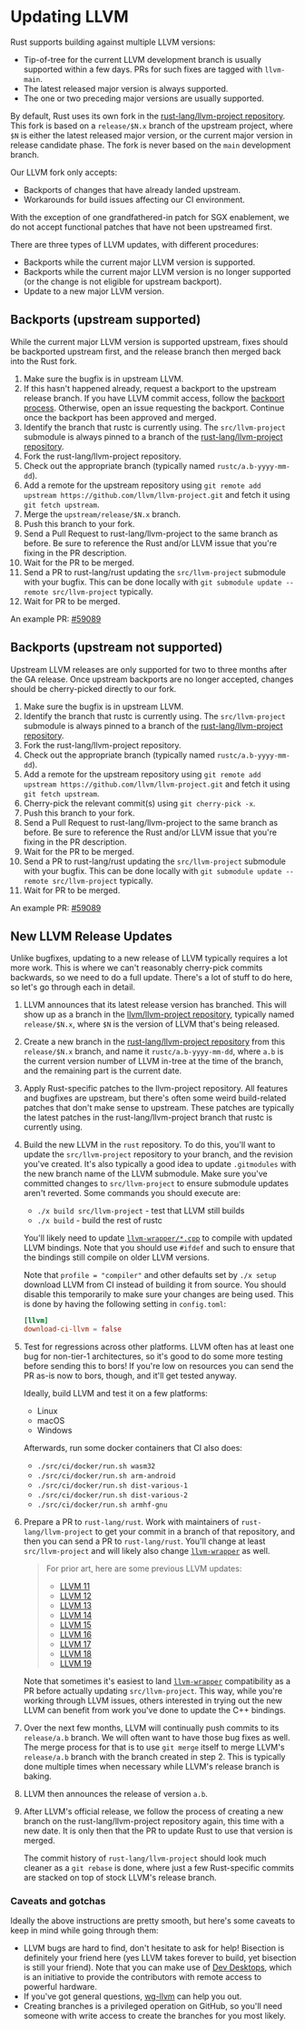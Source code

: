 # Updating LLVM

<!-- toc -->

<!-- date-check: Aug 2024 -->
Rust supports building against multiple LLVM versions:

* Tip-of-tree for the current LLVM development branch is usually supported
  within a few days. PRs for such fixes are tagged with `llvm-main`.
* The latest released major version is always supported.
* The one or two preceding major versions are usually supported.

By default, Rust uses its own fork in the [rust-lang/llvm-project repository].
This fork is based on a `release/$N.x` branch of the upstream project, where
`$N` is either the latest released major version, or the current major version
in release candidate phase. The fork is never based on the `main` development
branch.

Our LLVM fork only accepts:

* Backports of changes that have already landed upstream.
* Workarounds for build issues affecting our CI environment.

With the exception of one grandfathered-in patch for SGX enablement, we do not
accept functional patches that have not been upstreamed first.

There are three types of LLVM updates, with different procedures:

* Backports while the current major LLVM version is supported.
* Backports while the current major LLVM version is no longer supported (or
  the change is not eligible for upstream backport).
* Update to a new major LLVM version.

## Backports (upstream supported)

While the current major LLVM version is supported upstream, fixes should be
backported upstream first, and the release branch then merged back into the
Rust fork.

1. Make sure the bugfix is in upstream LLVM.
2. If this hasn't happened already, request a backport to the upstream release
   branch. If you have LLVM commit access, follow the [backport process].
   Otherwise, open an issue requesting the backport. Continue once the
   backport has been approved and merged.
3. Identify the branch that rustc is currently using. The `src/llvm-project`
   submodule is always pinned to a branch of the
   [rust-lang/llvm-project repository].
4. Fork the rust-lang/llvm-project repository.
5. Check out the appropriate branch (typically named `rustc/a.b-yyyy-mm-dd`).
6. Add a remote for the upstream repository using
   `git remote add upstream https://github.com/llvm/llvm-project.git` and
   fetch it using `git fetch upstream`.
7. Merge the `upstream/release/$N.x` branch.
8. Push this branch to your fork.
9. Send a Pull Request to rust-lang/llvm-project to the same branch as before.
   Be sure to reference the Rust and/or LLVM issue that you're fixing in the PR
   description.
10. Wait for the PR to be merged.
11. Send a PR to rust-lang/rust updating the `src/llvm-project` submodule with
    your bugfix. This can be done locally with `git submodule update --remote
    src/llvm-project` typically.
12. Wait for PR to be merged.

An example PR:
[#59089](https://github.com/rust-lang/rust/pull/59089)

## Backports (upstream not supported)

Upstream LLVM releases are only supported for two to three months after the
GA release. Once upstream backports are no longer accepted, changes should be
cherry-picked directly to our fork.

1. Make sure the bugfix is in upstream LLVM.
2. Identify the branch that rustc is currently using. The `src/llvm-project`
   submodule is always pinned to a branch of the
   [rust-lang/llvm-project repository].
3. Fork the rust-lang/llvm-project repository.
4. Check out the appropriate branch (typically named `rustc/a.b-yyyy-mm-dd`).
5. Add a remote for the upstream repository using
   `git remote add upstream https://github.com/llvm/llvm-project.git` and
   fetch it using `git fetch upstream`.
6. Cherry-pick the relevant commit(s) using `git cherry-pick -x`.
7. Push this branch to your fork.
8. Send a Pull Request to rust-lang/llvm-project to the same branch as before.
   Be sure to reference the Rust and/or LLVM issue that you're fixing in the PR
   description.
9. Wait for the PR to be merged.
10. Send a PR to rust-lang/rust updating the `src/llvm-project` submodule with
    your bugfix. This can be done locally with `git submodule update --remote
    src/llvm-project` typically.
11. Wait for PR to be merged.

An example PR:
[#59089](https://github.com/rust-lang/rust/pull/59089)

## New LLVM Release Updates

<!-- date-check: Jul 2023 -->

Unlike bugfixes,
updating to a new release of LLVM typically requires a lot more work.
This is where we can't reasonably cherry-pick commits backwards,
so we need to do a full update.
There's a lot of stuff to do here,
so let's go through each in detail.

1. LLVM announces that its latest release version has branched.
   This will show up as a branch in the [llvm/llvm-project repository],
   typically named `release/$N.x`,
   where `$N` is the version of LLVM that's being released.

1. Create a new branch in the [rust-lang/llvm-project repository]
   from this `release/$N.x` branch,
   and name it `rustc/a.b-yyyy-mm-dd`,
   where `a.b` is the current version number of LLVM in-tree
   at the time of the branch,
   and the remaining part is the current date.

2. Apply Rust-specific patches to the llvm-project repository.
   All features and bugfixes are upstream,
   but there's often some weird build-related patches
   that don't make sense to upstream.
   These patches are typically the latest patches in the
   rust-lang/llvm-project branch that rustc is currently using.

3. Build the new LLVM in the `rust` repository.
   To do this,
   you'll want to update the `src/llvm-project` repository to your branch,
   and the revision you've created.
   It's also typically a good idea to update `.gitmodules` with the new
   branch name of the LLVM submodule.
   Make sure you've committed changes to
   `src/llvm-project` to ensure submodule updates aren't reverted.
   Some commands you should execute are:

   * `./x build src/llvm-project` - test that LLVM still builds
   * `./x build` - build the rest of rustc

   You'll likely need to update [`llvm-wrapper/*.cpp`][`llvm-wrapper`]
   to compile with updated LLVM bindings.
   Note that you should use `#ifdef` and such to ensure
   that the bindings still compile on older LLVM versions.

   Note that `profile = "compiler"` and other defaults set by `./x setup`
   download LLVM from CI instead of building it from source.
   You should disable this temporarily to make sure your changes are being used.
   This is done by having the following setting in `config.toml`:

   ```toml
   [llvm]
   download-ci-llvm = false
   ```

4. Test for regressions across other platforms. LLVM often has at least one bug
   for non-tier-1 architectures, so it's good to do some more testing before
   sending this to bors! If you're low on resources you can send the PR as-is
   now to bors, though, and it'll get tested anyway.

   Ideally, build LLVM and test it on a few platforms:

   * Linux
   * macOS
   * Windows

   Afterwards, run some docker containers that CI also does:

   * `./src/ci/docker/run.sh wasm32`
   * `./src/ci/docker/run.sh arm-android`
   * `./src/ci/docker/run.sh dist-various-1`
   * `./src/ci/docker/run.sh dist-various-2`
   * `./src/ci/docker/run.sh armhf-gnu`

5. Prepare a PR to `rust-lang/rust`. Work with maintainers of
   `rust-lang/llvm-project` to get your commit in a branch of that repository,
   and then you can send a PR to `rust-lang/rust`. You'll change at least
   `src/llvm-project` and will likely also change [`llvm-wrapper`] as well.

   <!-- date-check: Sep 2024 -->
   > For prior art, here are some previous LLVM updates:
   > - [LLVM 11](https://github.com/rust-lang/rust/pull/73526)
   > - [LLVM 12](https://github.com/rust-lang/rust/pull/81451)
   > - [LLVM 13](https://github.com/rust-lang/rust/pull/87570)
   > - [LLVM 14](https://github.com/rust-lang/rust/pull/93577)
   > - [LLVM 15](https://github.com/rust-lang/rust/pull/99464)
   > - [LLVM 16](https://github.com/rust-lang/rust/pull/109474)
   > - [LLVM 17](https://github.com/rust-lang/rust/pull/115959)
   > - [LLVM 18](https://github.com/rust-lang/rust/pull/120055)
   > - [LLVM 19](https://github.com/rust-lang/rust/pull/127513)

   Note that sometimes it's easiest to land [`llvm-wrapper`] compatibility as a PR
   before actually updating `src/llvm-project`.
   This way,
   while you're working through LLVM issues,
   others interested in trying out the new LLVM can benefit from work you've done
   to update the C++ bindings.

3. Over the next few months,
   LLVM will continually push commits to its `release/a.b` branch.
   We will often want to have those bug fixes as well.
   The merge process for that is to use `git merge` itself to merge LLVM's
   `release/a.b` branch with the branch created in step 2.
   This is typically
   done multiple times when necessary while LLVM's release branch is baking.

4. LLVM then announces the release of version `a.b`.

5. After LLVM's official release,
   we follow the process of creating a new branch on the
   rust-lang/llvm-project repository again,
   this time with a new date.
   It is only then that the PR to update Rust to use that version is merged.

   The commit history of `rust-lang/llvm-project`
   should look much cleaner as a `git rebase` is done,
   where just a few Rust-specific commits are stacked on top of stock LLVM's release branch.

### Caveats and gotchas

Ideally the above instructions are pretty smooth, but here's some caveats to
keep in mind while going through them:

* LLVM bugs are hard to find, don't hesitate to ask for help!
  Bisection is definitely your friend here
  (yes LLVM takes forever to build, yet bisection is still your friend).
  Note that you can make use of [Dev Desktops],
  which is an initiative to provide the contributors with remote access to powerful hardware.
* If you've got general questions, [wg-llvm] can help you out.
* Creating branches is a privileged operation on GitHub, so you'll need someone
  with write access to create the branches for you most likely.


[rust-lang/llvm-project repository]: https://github.com/rust-lang/llvm-project
[llvm/llvm-project repository]: https://github.com/llvm/llvm-project
[`llvm-wrapper`]: https://github.com/rust-lang/rust/tree/master/compiler/rustc_llvm/llvm-wrapper
[wg-llvm]: https://rust-lang.zulipchat.com/#narrow/stream/187780-t-compiler.2Fwg-llvm
[Dev Desktops]: https://forge.rust-lang.org/infra/docs/dev-desktop.html
[backport process]: https://llvm.org/docs/GitHub.html#backporting-fixes-to-the-release-branches
